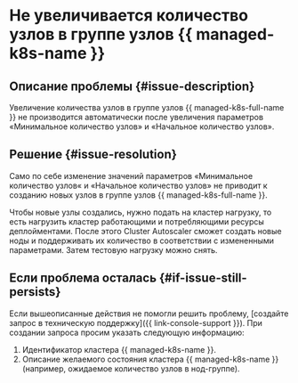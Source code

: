 # Не увеличивается количество узлов в группе узлов {{ managed-k8s-name }}


## Описание проблемы {#issue-description}

Увеличение количества узлов в группе узлов {{ managed-k8s-full-name }} не производится автоматически после увеличения параметров «Минимальное количество узлов» и «Начальное количество узлов».

## Решение {#issue-resolution}

Само по себе изменение значений параметров «Минимальное количество узлов« и «Начальное количество узлов» не приводит к созданию новых узлов в группе узлов {{ managed-k8s-full-name }}.

Чтобы новые узлы создались, нужно подать на кластер нагрузку, то есть нагрузить кластер работающими и потребляющими ресурсы деплойментами. После этого Cluster Autoscaler сможет создать новые ноды и поддерживать их количество в соответствии с измененными параметрами. Затем тестовую нагрузку можно снять.

## Если проблема осталась {#if-issue-still-persists}

Если вышеописанные действия не помогли решить проблему, [создайте запрос в техническую поддержку]({{ link-console-support }}).
При создании запроса просим указать следующую информацию:

1. Идентификатор кластера {{ managed-k8s-name }}.
2. Описание желаемого состояния кластера {{ managed-k8s-name }} (например, ожидаемое количество узлов в нод-группе).
